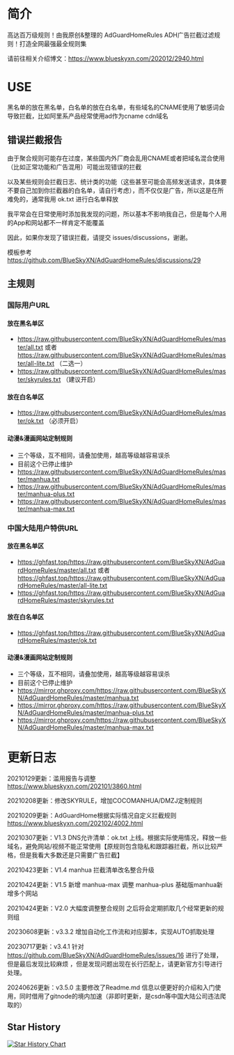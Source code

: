 # 简介
高达百万级规则！由我原创&整理的 AdGuardHomeRules ADH广告拦截过滤规则！打造全网最强最全规则集

请前往相关介绍博文：https://www.blueskyxn.com/202012/2940.html

# USE

黑名单的放在黑名单，白名单的放在白名单，有些域名的CNAME使用了敏感词会导致拦截，比如阿里系产品经常使用ad作为cname cdn域名

## 错误拦截报告

由于聚合规则可能存在过度，某些国内外厂商会乱用CNAME或者把域名混合使用（比如正常功能和广告混用）可能出现错误的拦截

以及某些规则会拦截日志、统计类的功能（这些甚至可能会高频发送请求，具体要不要自己加到你拦截器的白名单，请自行考虑），而不仅仅是广告，所以这是在所难免的，通常我用 ok.txt 进行白名单释放

我平常会在日常使用时添加我发现的问题，所以基本不影响我自己，但是每个人用的App和网站都不一样肯定不能覆盖

因此，如果你发现了错误拦截，请提交 issues/discussions，谢谢。

模板参考 https://github.com/BlueSkyXN/AdGuardHomeRules/discussions/29

## 主规则
### 国际用户URL
#### 放在黑名单区
- https://raw.githubusercontent.com/BlueSkyXN/AdGuardHomeRules/master/all.txt 或者 https://raw.githubusercontent.com/BlueSkyXN/AdGuardHomeRules/master/all-lite.txt （二选一）
- https://raw.githubusercontent.com/BlueSkyXN/AdGuardHomeRules/master/skyrules.txt （建议开启）
#### 放在白名单区
- https://raw.githubusercontent.com/BlueSkyXN/AdGuardHomeRules/master/ok.txt （必须开启）
#### 动漫&漫画网站定制规则
- 三个等级，互不相同，请叠加使用，越高等级越容易误杀
- 目前这个已停止维护
- https://raw.githubusercontent.com/BlueSkyXN/AdGuardHomeRules/master/manhua.txt
- https://raw.githubusercontent.com/BlueSkyXN/AdGuardHomeRules/master/manhua-plus.txt
- https://raw.githubusercontent.com/BlueSkyXN/AdGuardHomeRules/master/manhua-max.txt
### 中国大陆用户特供URL
#### 放在黑名单区
- https://ghfast.top/https://raw.githubusercontent.com/BlueSkyXN/AdGuardHomeRules/master/all.txt 或者 
  https://ghfast.top/https://raw.githubusercontent.com/BlueSkyXN/AdGuardHomeRules/master/all-lite.txt
- https://ghfast.top/https://raw.githubusercontent.com/BlueSkyXN/AdGuardHomeRules/master/skyrules.txt
#### 放在白名单区
- https://ghfast.top/https://raw.githubusercontent.com/BlueSkyXN/AdGuardHomeRules/master/ok.txt
#### 动漫&漫画网站定制规则
- 三个等级，互不相同，请叠加使用，越高等级越容易误杀
- 目前这个已停止维护
- https://mirror.ghproxy.com/https://raw.githubusercontent.com/BlueSkyXN/AdGuardHomeRules/master/manhua.txt
- https://mirror.ghproxy.com/https://raw.githubusercontent.com/BlueSkyXN/AdGuardHomeRules/master/manhua-plus.txt
- https://mirror.ghproxy.com/https://raw.githubusercontent.com/BlueSkyXN/AdGuardHomeRules/master/manhua-max.txt


# 更新日志

20210129更新：滥用报告与调整  https://www.blueskyxn.com/202101/3860.html

20210208更新：修改SKYRULE，增加COCOMANHUA/DMZJ定制规则

20210209更新：AdGuardHome根据实际情况自定义拦截规则  https://www.blueskyxn.com/202102/4002.html

20210307更新：V1.3 DNS允许清单：ok.txt 上线。根据实际使用情况，释放一些域名，避免网站/视频不能正常使用【原规则包含隐私和跟踪器拦截，所以比较严格，但是我看大多数还是只需要广告拦截】

20210423更新：V1.4 manhua 拦截清单改名整合升级

20210424更新：V1.5 新增 manhua-max 调整 manhua-plus 基础版manhua新增多个网站

20210424更新：V2.0 大幅度调整整合规则 之后将会定期抓取几个经常更新的规则组

20230608更新：v3.3.2 增加自动化工作流和对应脚本，实现AUTO抓取处理

20230717更新：v3.4.1 针对 https://github.com/BlueSkyXN/AdGuardHomeRules/issues/16 进行了处理，但是最后发现比较麻烦 ，但是发现问题出现在长行匹配上，请更新官方引导进行处理。

20240626更新：v3.5.0 主要修改了Readme.md 信息以便更好的介绍和入门使用，同时借用了gitnode的境内加速（非即时更新，是csdn等中国大陆公司违法爬取的）


## Star History

[![Star History Chart](https://api.star-history.com/svg?repos=BlueSkyXN/AdGuardHomeRules&type=Date)](https://star-history.com/#BlueSkyXN/AdGuardHomeRules&Date)
